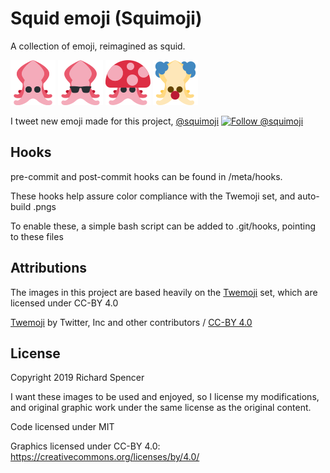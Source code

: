# Squid emoji (Squimoji)

A collection of emoji, reimagined as squid.

![](/72x72/1f991.png) ![](/72x72/1f60e.png) ![](/72x72/1f344.png) ![](/72x72/1f921.png)

I tweet new emoji made for this project, [@squimoji](https://twitter.com/squimoji) [![Follow @squimoji](http://i.imgur.com/wWzX9uB.png)](https://twitter.com/squimoji?ref_src=twsrc%5Etfw)

## Hooks

pre-commit and post-commit hooks can be found in /meta/hooks.

These hooks help assure color compliance with the Twemoji set, and auto-build .pngs

To enable these, a simple bash script can be added to .git/hooks, pointing to these files

## Attributions

The images in this project are based heavily on the [Twemoji](https://github.com/twitter/twemoji) set, which are licensed under CC-BY 4.0

[Twemoji](https://github.com/twitter/twemoji) by Twitter, Inc and other contributors / [CC-BY 4.0](https://creativecommons.org/licenses/by/4.0/)

## License

Copyright 2019 Richard Spencer

I want these images to be used and enjoyed, so I license my modifications, and original graphic work under the same license as the original content.

Code licensed under MIT

Graphics licensed under CC-BY 4.0: https://creativecommons.org/licenses/by/4.0/

